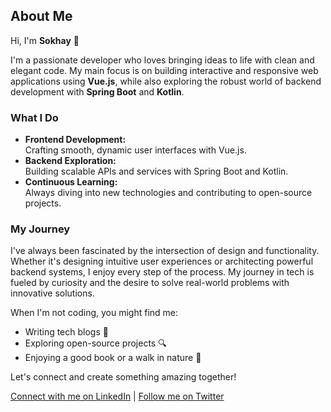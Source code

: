 ## About Me

Hi, I'm **Sokhay** 👋

I'm a passionate developer who loves bringing ideas to life with clean and elegant code. My main focus is on building interactive and responsive web applications using **Vue.js**, while also exploring the robust world of backend development with **Spring Boot** and **Kotlin**.

### What I Do
- **Frontend Development:**  
  Crafting smooth, dynamic user interfaces with Vue.js.
- **Backend Exploration:**  
  Building scalable APIs and services with Spring Boot and Kotlin.
- **Continuous Learning:**  
  Always diving into new technologies and contributing to open-source projects.

### My Journey
I've always been fascinated by the intersection of design and functionality. Whether it's designing intuitive user experiences or architecting powerful backend systems, I enjoy every step of the process. My journey in tech is fueled by curiosity and the desire to solve real-world problems with innovative solutions.

When I'm not coding, you might find me:
- Writing tech blogs 📝
- Exploring open-source projects 🔍
- Enjoying a good book or a walk in nature 🌿

Let's connect and create something amazing together!

[Connect with me on LinkedIn](https://www.linkedin.com/in/yourprofile) | [Follow me on Twitter](https://twitter.com/yourhandle)
